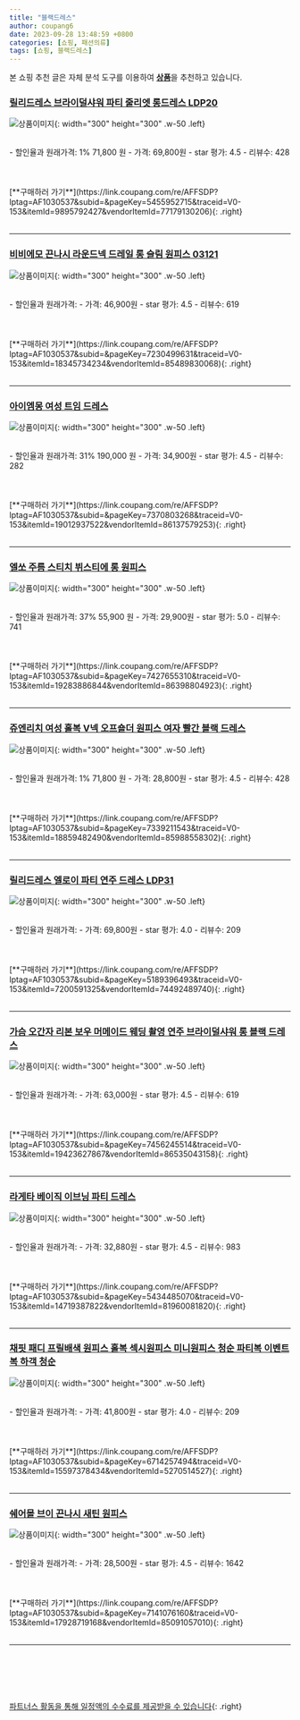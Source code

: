 ```yaml
---
title: "블랙드레스"
author: coupang6
date: 2023-09-28 13:48:59 +0800
categories: [쇼핑, 패션의류]
tags: [쇼핑, 블랙드레스]
---
```


본 쇼핑 추천 글은 자체 분석 도구를 이용하여 [**상품**](https://link.coupang.com/a/bao1ui)을 추천하고 있습니다.

### [릴리드레스 브라이덜샤워 파티 줄리엣 롱드레스 LDP20](https://link.coupang.com/re/AFFSDP?lptag=AF1030537&subid=&pageKey=5455952715&traceid=V0-153&itemId=9895792427&vendorItemId=77179130206)

![상품이미지](https://thumbnail7.coupangcdn.com/thumbnails/remote/230x230ex/image/rs_quotation_api/tq2tmbk5/89dcfee0077d426d8022305cfce2cba9.jpg){: width="300" height="300" .w-50 .left}


<br>
- 할인율과 원래가격: 1%  71,800   원
- 가격: 69,800원
- star 평가: 4.5
- 리뷰수: 428
<br>
<br>
<br>
<br>
[**구매하러 가기**](https://link.coupang.com/re/AFFSDP?lptag=AF1030537&subid=&pageKey=5455952715&traceid=V0-153&itemId=9895792427&vendorItemId=77179130206){: .right}
<br>
<br>

---

### [비비에모 끈나시 라운드넥 드레일 롱 슬림 원피스 03121](https://link.coupang.com/re/AFFSDP?lptag=AF1030537&subid=&pageKey=7230499631&traceid=V0-153&itemId=18345734234&vendorItemId=85489830068)

![상품이미지](https://thumbnail7.coupangcdn.com/thumbnails/remote/230x230ex/image/retail/images/2023/03/29/16/8/dbf6d69d-28d9-4066-abdb-0178d1b88f2a.jpg){: width="300" height="300" .w-50 .left}


<br>
- 할인율과 원래가격: 
- 가격: 46,900원
- star 평가: 4.5
- 리뷰수: 619
<br>
<br>
<br>
<br>
[**구매하러 가기**](https://link.coupang.com/re/AFFSDP?lptag=AF1030537&subid=&pageKey=7230499631&traceid=V0-153&itemId=18345734234&vendorItemId=85489830068){: .right}
<br>
<br>

---

### [아이엠몽 여성 트임 드레스](https://link.coupang.com/re/AFFSDP?lptag=AF1030537&subid=&pageKey=7370803268&traceid=V0-153&itemId=19012937522&vendorItemId=86137579253)

![상품이미지](https://thumbnail7.coupangcdn.com/thumbnails/remote/230x230ex/image/vendor_inventory/9d0b/0c964f87de3b407f4773b37101fd9b77bc2cbf96ebc9eaad2e6949e09f52.jpg){: width="300" height="300" .w-50 .left}


<br>
- 할인율과 원래가격: 31%  190,000   원
- 가격: 34,900원
- star 평가: 4.5
- 리뷰수: 282
<br>
<br>
<br>
<br>
[**구매하러 가기**](https://link.coupang.com/re/AFFSDP?lptag=AF1030537&subid=&pageKey=7370803268&traceid=V0-153&itemId=19012937522&vendorItemId=86137579253){: .right}
<br>
<br>

---

### [엘쏘 주름 스티치 뷔스티에 롱 원피스](https://link.coupang.com/re/AFFSDP?lptag=AF1030537&subid=&pageKey=7427655310&traceid=V0-153&itemId=19283886844&vendorItemId=86398804923)

![상품이미지](https://thumbnail6.coupangcdn.com/thumbnails/remote/230x230ex/image/rs_quotation_api/x6krrhxq/eeb0e2cd04d44e5491f3712ed3f74611.jpg){: width="300" height="300" .w-50 .left}


<br>
- 할인율과 원래가격: 37%  55,900   원
- 가격: 29,900원
- star 평가: 5.0
- 리뷰수: 741
<br>
<br>
<br>
<br>
[**구매하러 가기**](https://link.coupang.com/re/AFFSDP?lptag=AF1030537&subid=&pageKey=7427655310&traceid=V0-153&itemId=19283886844&vendorItemId=86398804923){: .right}
<br>
<br>

---

### [쥬엔리치 여성 홀복 V넥 오프숄더 원피스 여자 빨간 블랙 드레스](https://link.coupang.com/re/AFFSDP?lptag=AF1030537&subid=&pageKey=7339211543&traceid=V0-153&itemId=18859482490&vendorItemId=85988558302)

![상품이미지](https://thumbnail9.coupangcdn.com/thumbnails/remote/230x230ex/image/vendor_inventory/5176/87432537874279f1a9f61bc7226a9b96b9694699bc76523469cacb93a110.jpg){: width="300" height="300" .w-50 .left}


<br>
- 할인율과 원래가격: 1%  71,800   원
- 가격: 28,800원
- star 평가: 4.5
- 리뷰수: 428
<br>
<br>
<br>
<br>
[**구매하러 가기**](https://link.coupang.com/re/AFFSDP?lptag=AF1030537&subid=&pageKey=7339211543&traceid=V0-153&itemId=18859482490&vendorItemId=85988558302){: .right}
<br>
<br>

---

### [릴리드레스 엘로이 파티 연주 드레스 LDP31](https://link.coupang.com/re/AFFSDP?lptag=AF1030537&subid=&pageKey=5189396493&traceid=V0-153&itemId=7200591325&vendorItemId=74492489740)

![상품이미지](https://thumbnail7.coupangcdn.com/thumbnails/remote/230x230ex/image/rs_quotation_api/oqtvhs5x/16ee063792f949a49e0d83e92f056dda.jpg){: width="300" height="300" .w-50 .left}


<br>
- 할인율과 원래가격: 
- 가격: 69,800원
- star 평가: 4.0
- 리뷰수: 209
<br>
<br>
<br>
<br>
[**구매하러 가기**](https://link.coupang.com/re/AFFSDP?lptag=AF1030537&subid=&pageKey=5189396493&traceid=V0-153&itemId=7200591325&vendorItemId=74492489740){: .right}
<br>
<br>

---

### [가슴 오간자 리본 보우 머메이드 웨딩 촬영 연주 브라이덜샤워 롱 블랙 드레스](https://link.coupang.com/re/AFFSDP?lptag=AF1030537&subid=&pageKey=7456245514&traceid=V0-153&itemId=19423627867&vendorItemId=86535043158)

![상품이미지](https://thumbnail6.coupangcdn.com/thumbnails/remote/230x230ex/image/vendor_inventory/3046/609a504e9488f34688fd7eee5fb051b796ebbcb0d01d3746d82f08b9bfc6.jpg){: width="300" height="300" .w-50 .left}


<br>
- 할인율과 원래가격: 
- 가격: 63,000원
- star 평가: 4.5
- 리뷰수: 619
<br>
<br>
<br>
<br>
[**구매하러 가기**](https://link.coupang.com/re/AFFSDP?lptag=AF1030537&subid=&pageKey=7456245514&traceid=V0-153&itemId=19423627867&vendorItemId=86535043158){: .right}
<br>
<br>

---

### [라게타 베이직 이브닝 파티 드레스](https://link.coupang.com/re/AFFSDP?lptag=AF1030537&subid=&pageKey=5434485070&traceid=V0-153&itemId=14719387822&vendorItemId=81960081820)

![상품이미지](https://thumbnail6.coupangcdn.com/thumbnails/remote/230x230ex/image/vendor_inventory/192f/f354acfb9ebfa4d7404bc92de61970803028caa87aa11dab5a89c388b7a9.jpg){: width="300" height="300" .w-50 .left}


<br>
- 할인율과 원래가격: 
- 가격: 32,880원
- star 평가: 4.5
- 리뷰수: 983
<br>
<br>
<br>
<br>
[**구매하러 가기**](https://link.coupang.com/re/AFFSDP?lptag=AF1030537&subid=&pageKey=5434485070&traceid=V0-153&itemId=14719387822&vendorItemId=81960081820){: .right}
<br>
<br>

---

### [채핏 패디 프릴배색 원피스 홀복 섹시원피스 미니원피스 청순 파티복 이벤트복 하객 청순](https://link.coupang.com/re/AFFSDP?lptag=AF1030537&subid=&pageKey=6714257494&traceid=V0-153&itemId=15597378434&vendorItemId=5270514527)

![상품이미지](https://thumbnail8.coupangcdn.com/thumbnails/remote/230x230ex/image/vendor_inventory/f5bd/13c6ff74130e41b2afe8de5bb5539e1fc7e2d25f19558e488338d43fbef6.jpg){: width="300" height="300" .w-50 .left}


<br>
- 할인율과 원래가격: 
- 가격: 41,800원
- star 평가: 4.0
- 리뷰수: 209
<br>
<br>
<br>
<br>
[**구매하러 가기**](https://link.coupang.com/re/AFFSDP?lptag=AF1030537&subid=&pageKey=6714257494&traceid=V0-153&itemId=15597378434&vendorItemId=5270514527){: .right}
<br>
<br>

---

### [쉐어몰 브이 끈나시 새틴 원피스](https://link.coupang.com/re/AFFSDP?lptag=AF1030537&subid=&pageKey=7141076160&traceid=V0-153&itemId=17928719168&vendorItemId=85091057010)

![상품이미지](https://thumbnail10.coupangcdn.com/thumbnails/remote/230x230ex/image/rs_quotation_api/bkgdty2r/ba671ae5913e437c84ae5f5cee0d0eb2.jpg){: width="300" height="300" .w-50 .left}


<br>
- 할인율과 원래가격: 
- 가격: 28,500원
- star 평가: 4.5
- 리뷰수: 1642
<br>
<br>
<br>
<br>
[**구매하러 가기**](https://link.coupang.com/re/AFFSDP?lptag=AF1030537&subid=&pageKey=7141076160&traceid=V0-153&itemId=17928719168&vendorItemId=85091057010){: .right}
<br>
<br>

---
<br><br><br><br><br> [파트너스 활동을 통해 일정액의 수수료를 제공받을 수 있습니다](https://link.coupang.com/a/bao1ui){: .right}
